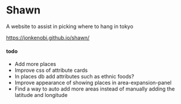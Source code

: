 # Shawn

A website to assist in picking where to hang in tokyo

https://jonkenobi.github.io/shawn/


#### todo

* Add more places 
* Improve css of attribute cards 
* In places db add attributes such as ethnic foods?
* Improve appearance of showing places in area-expansion-panel
* Find a way to auto add more areas instead of manually adding the latitude and longitude






